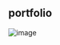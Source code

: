 ## portfolio
![image](https://github.com/user-attachments/assets/e45bf61c-e898-4c45-aa5b-fdbeae0bb31d)

